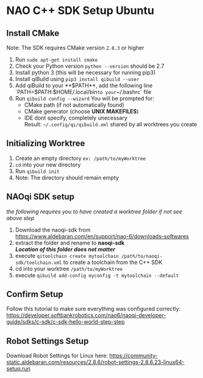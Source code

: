 # NAO C++ SDK Setup Ubuntu

## Install CMake

Note: The SDK requires CMake version `2.8.3` or higher

1. Run `sudo apt-get install cmake`
1. Check your Python version `python --version` should be 2.7
1. Install python 3 (this will be necessary for running pip3)
1. Install qiBuild using `pip3 install qibuild --user`
1. Add qiBuild to your **$PATH**, add the following line `PATH=$PATH:$HOME/.local/bin` to your `~/.bashrc` file
1. Run `qibuild config --wizard`
    You will be prompted for:
    * CMake path (if not automatically found)
    * CMake generator (choose **UNIX MAKEFILES**)
    * IDE dont specify, completely unecessary\
    Result: `~/.config/qi/qibuild.xml` shared by all worktrees you create

## Initializing Worktree
1. Create an empty directory `ex: /path/to/myWorktree`
1. `cd` into your new directory
1. Run `qibuild init`
1. Note: The directory should remain empty 

## NAOqi SDK setup
*the following requires you to have created a worktree folder if not see above step*
1. Download the naoqi-sdk from https://www.aldebaran.com/en/support/nao-6/downloads-softwares 
1. extract the folder and rename to **naoqi-sdk** \
   ***Location of this folder does not matter*** 
1. execute `qitoolchain create mytoolchain /path/to/naoqi-sdk/toolchain.xml` to create a toolchain from the C++ SDK
1. cd into your worktree `/path/to/myWorktree`
1. execute `qibuild add-config myconfig -t mytoolchain --default`

## Confirm Setup
Follow this tutorial to make sure everything was configured correctly: \
https://developer.softbankrobotics.com/nao6/naoqi-developer-guide/sdks/c-sdk/c-sdk-hello-world-step-step

## Robot Settings Setup
Download Robot Settings for Linux here: https://community-static.aldebaran.com/resources/2.8.6/robot-settings-2.8.6.23-linux64-setup.run











    
